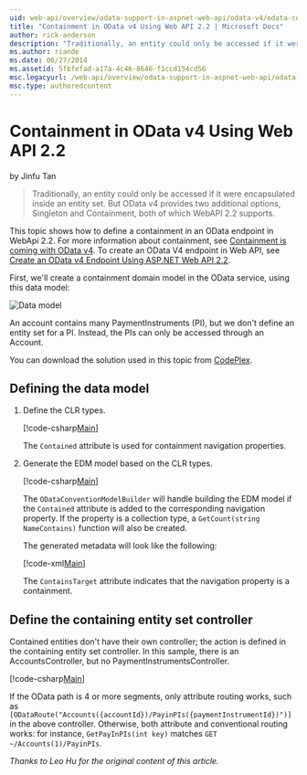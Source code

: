 ```yaml
---
uid: web-api/overview/odata-support-in-aspnet-web-api/odata-v4/odata-containment-in-web-api-22
title: "Containment in OData v4 Using Web API 2.2 | Microsoft Docs"
author: rick-anderson
description: "Traditionally, an entity could only be accessed if it were encapsulated inside an entity set. But OData v4 provides two additional options, Singleton and Con..."
ms.author: riande
ms.date: 06/27/2014
ms.assetid: 5fbfefad-a17a-4c46-8646-f1ccd154cd56
msc.legacyurl: /web-api/overview/odata-support-in-aspnet-web-api/odata-v4/odata-containment-in-web-api-22
msc.type: authoredcontent
---
```

# Containment in OData v4 Using Web API 2.2

by Jinfu Tan

> Traditionally, an entity could only be accessed if it were encapsulated inside an entity set. But OData v4 provides two additional options, Singleton and Containment, both of which WebAPI 2.2 supports.

This topic shows how to define a containment in an OData endpoint in WebApi 2.2. For more information about containment, see [Containment is coming with OData v4](https://blogs.msdn.com/b/odatateam/archive/2014/03/13/containment-is-coming-with-odata-v4.aspx). To create an OData V4 endpoint in Web API, see [Create an OData v4 Endpoint Using ASP.NET Web API 2.2](create-an-odata-v4-endpoint.md).

First, we'll create a containment domain model in the OData service, using this data model:

![Data model](odata-containment-in-web-api-22/_static/image1.png)

An account contains many PaymentInstruments (PI), but we don't define an entity set for a PI. Instead, the PIs can only be accessed through an Account.

You can download the solution used in this topic from [CodePlex](https://aspnet.codeplex.com/SourceControl/latest#Samples/WebApi/OData/v4/ODataContainmentSample/).

## Defining the data model

1. Define the CLR types.

    [!code-csharp[Main](odata-containment-in-web-api-22/samples/sample1.cs)]

    The `Contained` attribute is used for containment navigation properties.
2. Generate the EDM model based on the CLR types.

    [!code-csharp[Main](odata-containment-in-web-api-22/samples/sample2.cs)]

    The `ODataConventionModelBuilder` will handle building the EDM model if the `Contained` attribute is added to the corresponding navigation property. If the property is a collection type, a `GetCount(string NameContains)` function will also be created.

    The generated metadata will look like the following:

    [!code-xml[Main](odata-containment-in-web-api-22/samples/sample3.xml?highlight=10)]

    The `ContainsTarget` attribute indicates that the navigation property is a containment.

## Define the containing entity set controller

Contained entities don't have their own controller; the action is defined in the containing entity set controller. In this sample, there is an AccountsController, but no PaymentInstrumentsController.

[!code-csharp[Main](odata-containment-in-web-api-22/samples/sample4.cs)]

If the OData path is 4 or more segments, only attribute routing works, such as `[ODataRoute("Accounts({accountId})/PayinPIs({paymentInstrumentId})")]` in the above controller. Otherwise, both attribute and conventional routing works: for instance, `GetPayInPIs(int key)` matches `GET ~/Accounts(1)/PayinPIs`.

*Thanks to Leo Hu for the original content of this article.*
